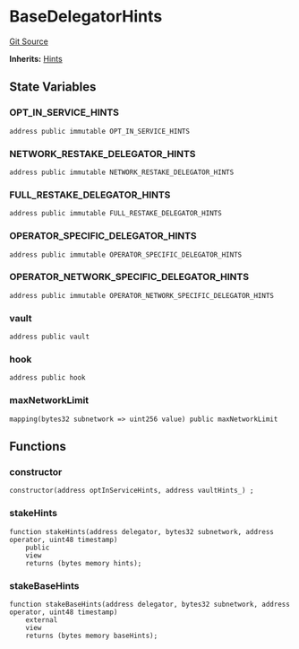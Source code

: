 # BaseDelegatorHints
[Git Source](https://github.com/symbioticfi/core/blob/df9ca184c8ea82a887fc1922bce2558281ce8e60/src/contracts/hints/DelegatorHints.sol)

**Inherits:**
[Hints](/Users/andreikorokhov/symbiotic/core/docs/autogen/src/src/contracts/hints/Hints.sol/abstract.Hints.md)


## State Variables
### OPT_IN_SERVICE_HINTS

```solidity
address public immutable OPT_IN_SERVICE_HINTS
```


### NETWORK_RESTAKE_DELEGATOR_HINTS

```solidity
address public immutable NETWORK_RESTAKE_DELEGATOR_HINTS
```


### FULL_RESTAKE_DELEGATOR_HINTS

```solidity
address public immutable FULL_RESTAKE_DELEGATOR_HINTS
```


### OPERATOR_SPECIFIC_DELEGATOR_HINTS

```solidity
address public immutable OPERATOR_SPECIFIC_DELEGATOR_HINTS
```


### OPERATOR_NETWORK_SPECIFIC_DELEGATOR_HINTS

```solidity
address public immutable OPERATOR_NETWORK_SPECIFIC_DELEGATOR_HINTS
```


### vault

```solidity
address public vault
```


### hook

```solidity
address public hook
```


### maxNetworkLimit

```solidity
mapping(bytes32 subnetwork => uint256 value) public maxNetworkLimit
```


## Functions
### constructor


```solidity
constructor(address optInServiceHints, address vaultHints_) ;
```

### stakeHints


```solidity
function stakeHints(address delegator, bytes32 subnetwork, address operator, uint48 timestamp)
    public
    view
    returns (bytes memory hints);
```

### stakeBaseHints


```solidity
function stakeBaseHints(address delegator, bytes32 subnetwork, address operator, uint48 timestamp)
    external
    view
    returns (bytes memory baseHints);
```

